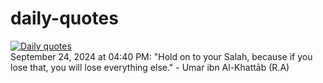 # daily-quotes
[![Daily quotes](https://github.com/ceepu8/daily-quotes/actions/workflows/daily-quote.yml/badge.svg)](https://github.com/ceepu8/daily-quotes/actions/workflows/daily-quote.yml)<br/>
September 24, 2024 at 04:40 PM: "Hold on to your Salah, because if you lose that, you will lose everything else." - Umar ibn Al-Khattāb (R.A)
